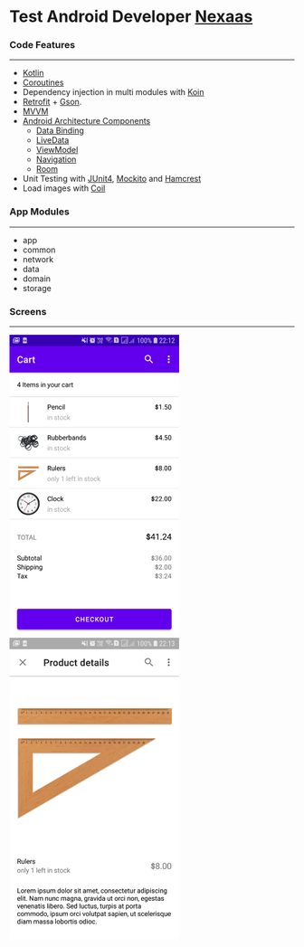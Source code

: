 # Test Android Developer [Nexaas](https://nexaas.com/)


### Code Features
----------
- [Kotlin](https://kotlinlang.org/)
- [Coroutines](https://developer.android.com/kotlin/coroutines)
- Dependency injection in multi modules with [Koin](https://insert-koin.io/)
- [Retrofit](https://square.github.io/retrofit/) + [Gson](https://github.com/google/gson).
- [MVVM](https://developer.android.com/jetpack/guide)
- [Android Architecture Components](https://developer.android.com/topic/libraries/architecture)
    - [Data Binding](https://developer.android.com/topic/libraries/data-binding)
    - [LiveData](https://developer.android.com/topic/libraries/architecture/livedata)
    - [ViewModel](https://developer.android.com/topic/libraries/architecture/viewmodel)
    - [Navigation](https://developer.android.com/topic/libraries/architecture/navigation)
    - [Room](https://developer.android.com/topic/libraries/architecture/room)
- Unit Testing with [JUnit4](https://github.com/junit-team/junit4), [Mockito](https://site.mockito.org/) and [Hamcrest](http://hamcrest.org/JavaHamcrest/tutorial)
- Load images with [Coil](https://github.com/coil-kt/coil)

### App Modules
----------
- app
- common
- network
- data
- domain
- storage

### Screens
----------
<img width="300" src="/Nexaas/screenshots/screenshot_cart.png"> <img width="300" src="/Nexaas/screenshots/screenshot_product_details.png">
